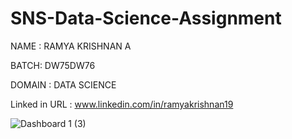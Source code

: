 # SNS-Data-Science-Assignment

NAME : RAMYA KRISHNAN A

BATCH: DW75DW76

DOMAIN : DATA SCIENCE

Linked in URL : www.linkedin.com/in/ramyakrishnan19


![Dashboard 1 (3)](https://github.com/user-attachments/assets/b9405bd8-1a5d-4eb8-83d9-041d83809b3f)
